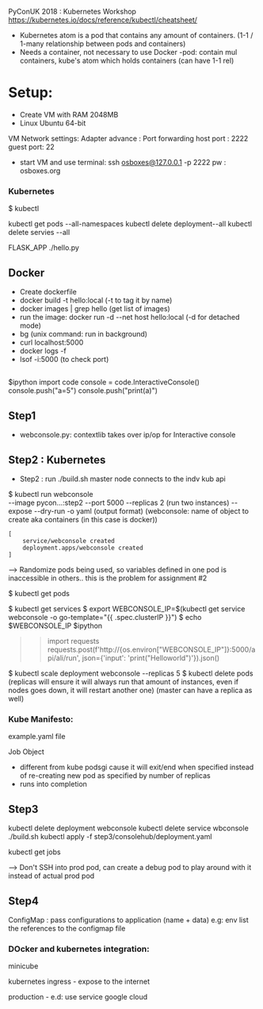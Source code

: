 PyConUK 2018 : Kubernetes Workshop
https://kubernetes.io/docs/reference/kubectl/cheatsheet/

- Kubernetes atom is a pod that contains any amount of containers. (1-1 / 1-many relationship between pods and containers)
- Needs a container, not necessary to use Docker
-pod: contain mul containers, kube's atom which holds containers (can have 1-1 rel)


# Setup:
- Create VM with RAM 2048MB
- Linux Ubuntu 64-bit

VM Network settings:
Adapter advance : Port forwarding
host port : 2222
guest port: 22

- start VM and use terminal:
ssh osboxes@127.0.0.1 -p 2222
pw : osboxes.org 


### Kubernetes
$ kubectl 

kubectl get pods --all-namespaces
kubectl delete deployment--all
kubectl delete servies --all

FLASK_APP ./hello.py


## Docker
- Create dockerfile
- docker build -t hello:local (-t to tag it by name)
- docker images | grep hello (get list of images)
- run the image: docker run -d --net host hello:local (-d for detached mode)
- bg (unix command: run in background)
- curl localhost:5000
- docker logs -f <image id>
- lsof -i:5000 (to check port)

## 

$ipython
import code
console = code.InteractiveConsole()
console.push("a=5")
console.push("print(a)")




## Step1
- webconsole.py:
contextlib takes over ip/op for Interactive console


## Step2 : Kubernetes
- Step2 : run ./build.sh
master node connects to the indv kub api

$ kubectl run webconsole \
--image pycon...:step2
--port 5000
--replicas 2 (run two instances)
--expose
--dry-run
-o yaml (output format)
(webconsole: name of object to create aka containers (in this case is docker))

    [
        service/webconsole created
        deployment.apps/webconsole created
    ]   


--> Randomize pods being used, so variables defined in one pod is inaccessible in others.. this is the problem for assignment #2


$ kubectl get pods

$ kubectl get services
$ export WEBCONSOLE_IP=$(kubectl get service webconsole -o go-template="{{ .spec.clusterIP }}")
$ echo $WEBCONSOLE_IP
$ipython
>>import requests
>>requests.post(f'http://{os.environ["WEBCONSOLE_IP"]}:5000/api/ali/run', json={'input': 'print("Helloworld")'}).json() 

$ kubectl scale deployment webconsole --replicas 5
$ kubectl delete pods <pod id>
(replicas will ensure it will always run that amount of instances, even if nodes goes down, it will restart another one)
(master can have a replica as well)


### Kube Manifesto:
example.yaml file

Job Object
- different from kube podsgi cause it will exit/end when specified instead of re-creating new pod as specified by number of replicas
- runs into completion


## Step3
kubectl delete deployment webconsole
kubectl delete service wbconsole
./build.sh
kubectl apply -f step3/consolehub/deployment.yaml

kubectl get jobs

--> Don't SSH into prod pod, can create a debug pod to play around with it instead of actual prod pod


## Step4

ConfigMap : pass configurations to application (name + data)
e.g: env
list the references to the configmap file


### DOcker and kubernetes integration:
minicube

kubernetes ingress - expose to the internet

production - e.d: use service google cloud